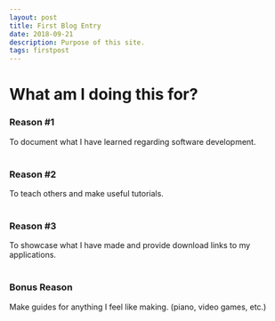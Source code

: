 ```yaml
---
layout: post
title: First Blog Entry
date: 2018-09-21
description: Purpose of this site.
tags: firstpost
---
```

# What am I doing this for?


### Reason #1  
To document what I have learned regarding software development.  
<br>
### Reason #2
To teach others and make useful tutorials.  
<br>
### Reason #3
To showcase what I have made and provide download links to my applications.    
<br>
### Bonus Reason
Make guides for anything I feel like making. (piano, video games, etc.)  

 <br>
 <br>
 <br>
